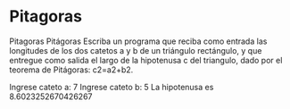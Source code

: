 # Pitagoras
Pitagoras
Pitágoras
Escriba un programa que reciba como entrada las longitudes de los dos catetos a y b de un triángulo rectángulo, y que entregue como salida el largo de la hipotenusa c del triangulo, dado por el teorema de Pitágoras: c2=a2+b2.

Ingrese cateto a: 7
Ingrese cateto b: 5
La hipotenusa es 8.6023252670426267